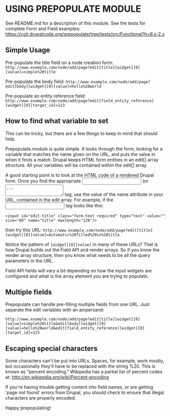 USING PREPOPULATE MODULE
========================

See README.md for a description of this module.
See the tests for complete Form and Field examples: 
https://cgit.drupalcode.org/prepopulate/tree/tests/src/Functional?h=8.x-2.x

Simple Usage
------------

Pre-populate the title field on a node creation form:
`http://www.example.com/node/add/page?edit[title][widget][0][value]=simple%20title`

Pre-populate the body field:
`http://www.example.com/node/add/page?edit[body][widget][0][value]=hello%20world`

Pre-populate an entity reference field:
`http://www.example.com/node/add/page?edit[field_entity_reference][widget][0][target_id]=123`

How to find what variable to set
--------------------------------

This can be tricky, but there are a few things to keep in mind that
should help.

Prepopulate.module is quite simple. It looks through the form, looking
for a variable that matches the name given on the URL, and puts the
value in when it finds a match. Drupal keeps HTML form entities in an
edit[] array structure. All your variables will be contained within the
edit[] array.

A good starting point is to look at the HTML code of a rendered Drupal
form. Once you find the appropriate <input /> (or <textarea>...</textarea>
tag, use the value of the name attribute in your URL, contained in the
edit array. For example, if the <input /> tag looks like this:

    <input id="edit-title" class="form-text required" type="text" value=""
    size="60" name="title" maxlength="128"/>

then try this URL:
`http://www.example.com/node/add/page?edit[title][widget][0][value]=Automatic%20filled%20in%20title`

Notice the pattern of `[widget][0][value]` in many of these URLs? That is how
Drupal builds out the Field API and render arrays. So if you know the render
array structure, then you know what needs to be all the query parameters in the
URL.

Field API  fields will vary a bit depending on how the input widgets are
configured and what is the array element you are trying to populate.

Multiple fields
---------------

Prepopulate can handle pre-filling multiple fields from one URL. Just
separate the edit variables with an ampersand:

`http://www.example.com/node/add/page?edit[title][widget][0][value]=simple%20title&edit[body][widget][0][value]=hello%20world&edit[field_entity_reference][widget][0][target_id]=123`

Escaping special characters
---------------------------

Some characters can't be put into URLs. Spaces, for example, work
mostly, but occasionally they'll have to be replaced with the string %20.
This is known as "percent encoding." Wikipedia has a partial list of
percent codes at:
  http://en.wikipedia.org/wiki/Percent-encoding

If you're having trouble getting content into field names, or are
getting 'page not found' errors from Drupal, you should check to ensure
that illegal characters are properly encoded.


Happy prepopulating!
